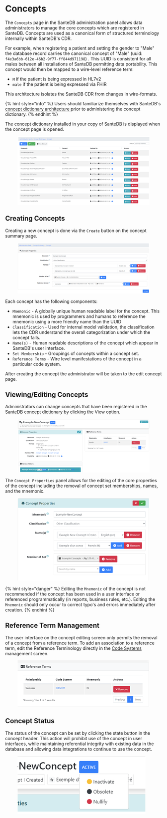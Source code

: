 # Concepts

The `Concepts` page in the SanteDB administration panel allows data administrators to manage the core concepts which are registered in SanteDB. Concepts are used as a canonical form of structured terminology internally within SanteDB's CDR.&#x20;

For example, when registering a patient and setting the gender to "Male" the database record carries the canonical concept of "Male" (uuid: `f4e3a6bb-612e-46b2-9f77-ff844d971198`) . This UUID is consistent for all males between all installations of SanteDB permitting data portability. This concept would then be mapped to a wire-level reference term:

* `M` if the patient is being expressed in HL7v2
* `male` if the patient is being expressed via FHIR

This architecture isolates the SanteDB CDR from changes in wire-formats.

{% hint style="info" %}
Users should familiarize themselves with SanteDB's [concept dictionary architecture ](../../../../santedb/data-and-information-architecture/conceptual-data-model/concept-dictionary/)prior to administering the concept dictionary.
{% endhint %}

The concept dictionary installed in your copy of SanteDB is displayed when the concept page is opened.

<figure><img src="../../../../.gitbook/assets/image (495).png" alt=""><figcaption></figcaption></figure>

## Creating Concepts

Creating a new concept is done via the `Create` button on the concept summary page.&#x20;

<figure><img src="../../../../.gitbook/assets/image (503).png" alt=""><figcaption></figcaption></figure>

Each concept has the following components:

* `Mnemonic` - A globally unique human readable label for the concept. This mnemonic is used by programmers and humans to reference the mnemonic using a more friendly name than the UUID
* `Classification` - Used for internal model validation, the classification lets the CDR understand the overall categorization under which the concept falls.
* `Name(s)` - Human readable descriptions of the concept which appear in SanteDB's user interface.
* `Set Membership` - Groupings of concepts within a concept set.
* `Reference Terms` - Wire level manifestations of the concept in a particular code system.

After creating the concept the administrator will be taken to the edit concept page.

## Viewing/Editing Concepts

Administrators can change concepts that have been registered in the SanteDB concept dictionary by clicking the View option.

<figure><img src="../../../../.gitbook/assets/image (509).png" alt=""><figcaption></figcaption></figure>

The `Concept Properties` panel allows for the editing of the core properties of the concept including the removal of concept set memberships, names, and the mnemonic.

<figure><img src="../../../../.gitbook/assets/image (518).png" alt=""><figcaption></figcaption></figure>

{% hint style="danger" %}
Editing the `Mnemonic` of the concept is not recommended if the concept has been used in a user interface or referenced programmatically (in reports, business rules, etc.). Editing the `Mnemonic` should only occur to correct typo's and errors immediately after creation.
{% endhint %}

## Reference Term Management

The user interface on the concept editing screen only permits the removal of a concept from a reference term. To add an association to a reference term, edit the Reference Terminology directly in the [Code Systems ](code-systems.md)management screen.

<figure><img src="../../../../.gitbook/assets/image (519).png" alt=""><figcaption></figcaption></figure>

## Concept Status

The status of the concept can be set by clicking the state button in the concept header. This action will prohibit use of the concept in user interfaces, while maintaining referential integrity with existing data in the database and allowing data integrations to continue to use the concept.

<figure><img src="../../../../.gitbook/assets/image (520).png" alt=""><figcaption></figcaption></figure>

